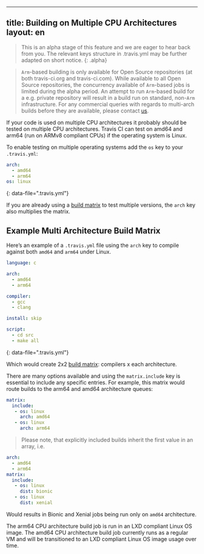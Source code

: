 
---
title: Building on Multiple CPU Architectures
layout: en
---

> This is an alpha stage of this feature and we are eager to hear back from you. The relevant keys structure in .travis.yml may be further adapted on short notice.
{: .alpha}

> `Arm`-based building is only available for Open Source repositories (at both travis-ci.org and travis-ci.com). While available to all Open Source repositories, the concurrency available of `Arm`-based jobs is limited during the alpha period. An attempt to run `Arm`-based build for a e.g. private repository will result in a build run on standard, non-`Arm` infrastructure. For any commercial queries with regards to multi-arch builds before they are available, please contact [us](support@travis-ci.com).

If your code is used on multiple CPU architectures it probably should be tested on multiple CPU architectures. Travis CI can test on amd64 and arm64 (run on ARMv8 compliant CPUs) if the operating system is Linux.

To enable testing on multiple operating systems add the `os` key to your `.travis.yml`:

```yaml
arch:
  - amd64
  - arm64
os: linux
```
{: data-file=".travis.yml"}

If you are already using a [build matrix](/user/customizing-the-build/#build-matrix) to test multiple versions, the `arch` key also multiplies the matrix.

## Example Multi Architecture Build Matrix

Here’s an example of a `.travis.yml` file using the `arch` key to compile against both `amd64` and `arm64` under Linux.

```yaml
language: c

arch:
  - amd64
  - arm64

compiler:
  - gcc
  - clang

install: skip

script:
  - cd src
  - make all
```
{: data-file=".travis.yml"}

Which would create 2x2 [build matrix](/user/customizing-the-build/#build-matrix): compilers x each architecture.

There are many options available and using the `matrix.include` key is essential to include any specific entries. For example, this matrix would route builds to the arm64 and amd64 architecture queues:

```yaml
matrix:
  include:
   - os: linux
     arch: amd64
   - os: linux
     arch: arm64
```

> Please note, that explicitly included builds inherit the first value in an array, i.e.

```yaml
arch:
  - amd64
  - arm64
matrix:
  include:
   - os: linux
     dist: bionic
   - os: linux
     dist: xenial
```

Would results in Bionic and Xenial jobs being run only on `amd64` architecture.

The arm64 CPU architecture build job is run in an LXD compliant Linux OS image.
The amd64 CPU architecture build job currently runs as a regular VM and will be transitioned to an LXD compliant Linux OS image usage over time.

